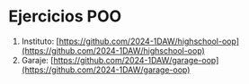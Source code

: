 # Ejercicios POO

1. Instituto: [https://github.com/2024-1DAW/highschool-oop](https://github.com/2024-1DAW/highschool-oop)
2. Garaje: [https://github.com/2024-1DAW/garage-oop](https://github.com/2024-1DAW/garage-oop)
